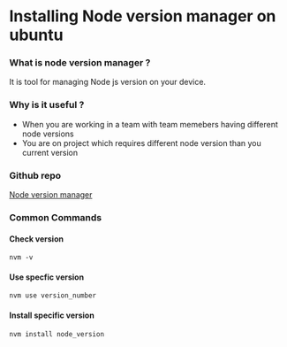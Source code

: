 # Installing Node version manager on ubuntu 

### What is node version manager ?

It is tool for managing Node js version on your device. 

### Why is it useful ?

- When you are working in a team with team memebers having different node versions 
- You are on project which requires different node version than you current version 

### Github repo

[Node version manager]("https://github.com/nvm-sh/nvm")

### Common Commands 

#### Check version 

```
nvm -v
```
#### Use specfic version 
```
nvm use version_number
```
#### Install specific version 
```
nvm install node_version
```